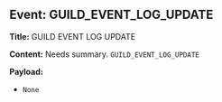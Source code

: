 ## Event: GUILD_EVENT_LOG_UPDATE

**Title:** GUILD EVENT LOG UPDATE

**Content:**
Needs summary.
`GUILD_EVENT_LOG_UPDATE`

**Payload:**
- `None`